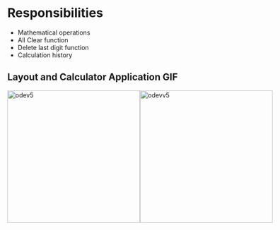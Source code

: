 # Responsibilities 
- Mathematical operations
- All Clear function
- Delete last digit function
- Calculation history

## Layout    and    Calculator Application GIF

<div style="display: flex; justify-content: space-between;">
<img  src="https://github.com/ozenkadir/TechCareer-KotlinBootcamp-HW5-Calculator/assets/92018201/bdc5c1ea-1290-4af0-a84b-9b3f11112d2b" alt="odev5" width="300"/>
<img src="https://github.com/ozenkadir/TechCareer-KotlinBootcamp-HW5-Calculator/assets/92018201/f051418f-6a81-40f7-8bad-f9e3ede62040" alt="odevv5" width="300"/>
</div>



